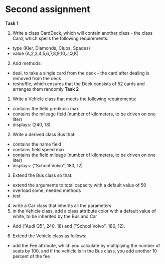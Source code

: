 # Second assignment
**Task 1**
1. Write a class CardDeck, which will contain another class - the class Card, which spells the following requirements:
- type (Kier, Diamonds, Clubs, Spades)
- value (A,2,3,4,5,6,7,8,9,10,J,Q,K)
2. Add methods:
- deal, to take a single card from the deck - the card after dealing is removed from the deck
- reshuffle, which ensures that the Deck consists of 52 cards and arranges them randomly
**Task 2**
1. Write a Vehicle class that meets the following requirements:
- contains the field predkosc max
- contains the mileage field (number of kilometers, to be driven on one liter)
- displays: (240, 18)
2. Write a derived class Bus that:
- contains the name field
- contains field speed max
- contains the field mileage (number of kilometers, to be driven on one liter)
- displays: ("School Volvo", 180, 12)
3. Extend the Bus class so that:
- extend the arguments to total capacity with a default value of 50
- overload some, needed methods
- test
4. write a Car class that inherits all the parameters
5. in the Vehicle class, add a class attribute color with a default value of white, to be inherited by the Bus and
Car
- Add ("Audi Q5", 240. 18) and ("School Volvo", 180, 12).
6. Extend the Vehicle class as follows:
- add the Fee attribute, which you calculate by multiplying the number of seats by 100, and if the vehicle is in the Bus class, you add another
10 percent of the fee